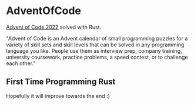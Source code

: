 # AdventOfCode
[Advent of Code 2022](https://adventofcode.com/) solved with Rust.

"Advent of Code is an Advent calendar of small programming puzzles for a variety of skill sets and skill levels that can be solved in any programming language you like. People use them as interview prep, company training, university coursework, practice problems, a speed contest, or to challenge each other."

## First Time Programming Rust
Hopefully it will improve towards the end :)
